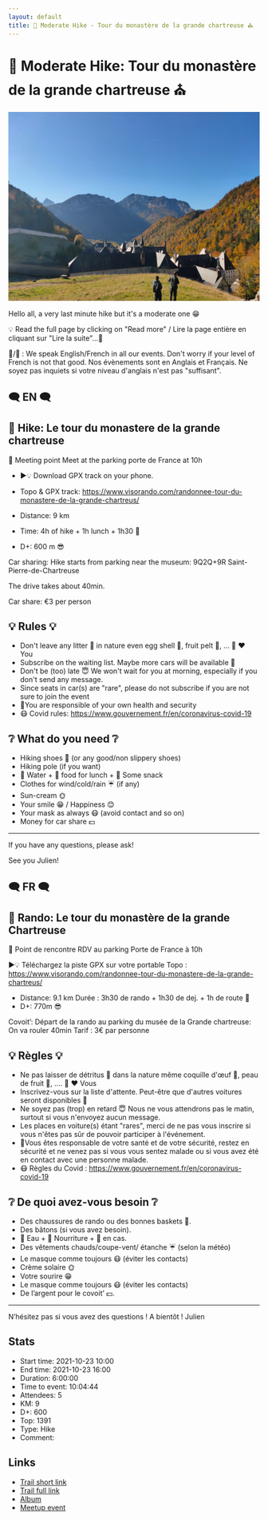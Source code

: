 ```yaml
---
layout: default
title: 🥾 Moderate Hike - Tour du monastère de la grande chartreuse ⛪
---
```


# 🥾 Moderate Hike: Tour du monastère de la grande chartreuse ⛪

![2021-10-23](../img/orig/2021-10-23.jpg)

Hello all,
a very last minute hike but it's a moderate one 😁

💡 Read the full page by clicking on "Read more" / Lire la page entière en cliquant sur "Lire la suite"...💜

🦅/🐓 : We speak English/French in all our events. Don't worry if your level of French is not that good. Nos évènements sont en Anglais et Français. Ne soyez pas inquiets si votre niveau d'anglais n'est pas "suffisant".

##  🗨️ EN 🗨️ 
##  🥾 Hike: Le tour du monastere de la grande chartreuse 

🎯 Meeting point
Meet at the parking porte de France at 10h

* ▶💡 Download GPX track on your phone.
* Topo & GPX track: https://www.visorando.com/randonnee-tour-du-monastere-de-la-grande-chartreus/

* Distance: 9 km
* Time: 4h of hike + 1h lunch + 1h30 🚗
* D+: 600 m 😎

Car sharing:
Hike starts from parking near the museum:
9Q2Q+9R Saint-Pierre-de-Chartreuse

The drive takes about 40min.

Car share: €3 per person

##  💡 Rules 💡 
- Don't leave any litter 🚮 in nature even egg shell 🥚, fruit pelt 🍌, ... 🌳 ❤️ You
- Subscribe on the waiting list. Maybe more cars will be available 🚗
- Don't be (too) late 😇 We won't wait for you at morning, especially if you don't send any message.
- Since seats in car(s) are "rare", please do not subscribe if you are not sure to join the event
- 💟You are responsible of your own health and security
- 😷 Covid rules: https://www.gouvernement.fr/en/coronavirus-covid-19

##  ❔ What do you need ❔ 
- Hiking shoes 🥾 (or any good/non slippery shoes)
- Hiking pole (if you want)
- 🧃 Water + 🥕 food for lunch + 🍫 Some snack
- Clothes for wind/cold/rain ☔ (if any)
- Sun-cream 🌞
- Your smile 😁 / Happiness 😊
- Your mask as always 😷 (avoid contact and so on)
- Money for car share 💵

-----------------------
If you have any questions, please ask!

See you Julien!

##  🗨️ FR 🗨️ 
##  🥾 Rando: Le tour du monastère de la grande Chartreuse 

🎯 Point de rencontre
RDV au parking Porte de France à 10h

▶💡 Téléchargez la piste GPX sur votre portable
Topo : https://www.visorando.com/randonnee-tour-du-monastere-de-la-grande-chartreus/

* Distance: 9.1 km
Durée : 3h30 de rando + 1h30 de dej. + 1h de route 🚗
* D+: 770m 😎

Covoit’:
Départ de la rando au parking du musée de la Grande chartreuse:
On va rouler 40min
Tarif : 3€ par personne

##  💡 Règles 💡 
- Ne pas laisser de détritus 🚮 dans la nature même coquille d'œuf 🥚, peau de fruit 🍌, .... 🌳 ❤️ Vous
- Inscrivez-vous sur la liste d'attente. Peut-être que d'autres voitures seront disponibles 🚗
- Ne soyez pas (trop) en retard 😇 Nous ne vous attendrons pas le matin, surtout si vous n'envoyez aucun message.
- Les places en voiture(s) étant "rares", merci de ne pas vous inscrire si vous n'êtes pas sûr de pouvoir participer à l'événement.
- 💟Vous êtes responsable de votre santé et de votre sécurité, restez en sécurité et ne venez pas si vous vous sentez malade ou si vous avez été en contact avec une personne malade.
- 😷 Règles du Covid : https://www.gouvernement.fr/en/coronavirus-covid-19

##  ❔ De quoi avez-vous besoin ❔ 
- Des chaussures de rando ou des bonnes baskets 🥾.
- Des bâtons (si vous avez besoin).
- 🧃 Eau + 🥕 Nourriture + 🍫 en cas.
- Des vêtements chauds/coupe-vent/ étanche ☔ (selon la météo)
- Le masque comme toujours 😷 (éviter les contacts)
- Crème solaire 🌞
- Votre sourire 😁
- Le masque comme toujours 😷 (éviter les contacts)
- De l’argent pour le covoit’ 💵.
------------------------------

N’hésitez pas si vous avez des questions !
A bientôt ! Julien

## Stats

- Start time: 2021-10-23 10:00
- End time: 2021-10-23 16:00
- Duration: 6:00:00
- Time to event: 10:04:44
- Attendees: 5
- KM: 9
- D+: 600
- Top: 1391
- Type: Hike
- Comment: 

## Links

- [Trail short link](https://s.42l.fr/H-U97tnl)
- [Trail full link]()
- [Album](https://binnette.github.io/GacImg2021/2021-10-23-🥾-Moderate-Hike-Tour-du-monastere-de-la-grande-chartreuse.html)
- [Meetup event](https://www.meetup.com/grenoble-adventure-club-english-french/events/281602362/)
